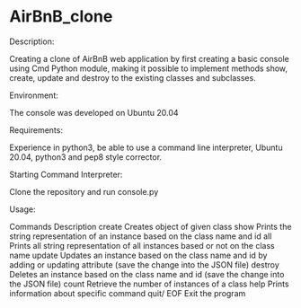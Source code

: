 # AirBnB_clone

Description:

Creating a clone of AirBnB web application by first creating a basic console using Cmd Python module,
making it possible to implement methods show, create, update and destroy to the existing classes
 and subclasses.


Environment:

The console was developed on Ubuntu 20.04


Requirements:

Experience in python3, be able to use a command line interpreter, Ubuntu 20.04, python3 and pep8 style corrector.


Starting Command Interpreter:

Clone the repository and run console.py


Usage:

Commands 	Description
create 		Creates object of given class
show 		Prints the string representation of an instance based on the class name and id
all 		Prints all string representation of all instances based or not on the class name
update 		Updates an instance based on the class name and id by adding or updating attribute (save the change into the JSON file)
destroy 	Deletes an instance based on the class name and id (save the change into the JSON file)
count 		Retrieve the number of instances of a class
help 		Prints information about specific command
quit/ EOF 	Exit the program




